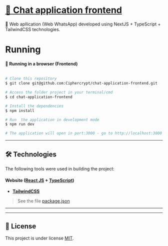 <h1 align="left">
    <a href="https://pt-br.reactjs.org/">🔗 Chat application frontend</a>
</h1>
<p align="left">🚀 Web apllication (Web WhatsApp) developed using NextJS + TypeScript + TailwindCSS technologies.</p>

Running
=================

#### 🧭 Running in a browser (Frontend)

```bash

# Clone this repository
$ git clone git@github.com:Ciphercrypt/chat-application-frontend.git

# Access the folder project in your terminal/cmd
$ cd chat-application-frontend

# Install the dependencies
$ npm install

# Run  the application in development mode
$ npm run dev

# The application will open in port:3000 - go to http://localhost:3000

```
---

## 🛠 Technologies

The following tools were used in building the project:

#### **Website**  ([React JS](https://reactjs.org/)  +  [TypeScript](https://www.typescriptlang.org/))

-   **[TailwindCSS](https://tailwindcss.com/docs/guides/create-react-app)**

> See the file  [package.json](package.json)

---




---

## 📝 License

This project is under license [MIT](./LICENSE.md).

